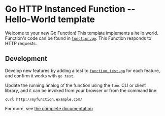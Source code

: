 # Go HTTP Instanced Function -- Hello-World template

Welcome to your new Go Function! This template implements a hello world.
Function's code can be found in [`function.go`](function.go).
This Function responds to HTTP requests.

## Development

Develop new features by adding a test to [`function_test.go`](function_test.go) for
each feature, and confirm it works with `go test`.

Update the running analog of the function using the `func` CLI or client
library, and it can be invoked from your browser or from the command line:

```console
curl http://myfunction.example.com/
```

For more, see [the complete documentation](https://github.com/knative/func/tree/main/docs)

